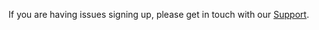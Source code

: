 If you are having issues signing up, please get in touch with our [Support](https://ion.link/support-request).
